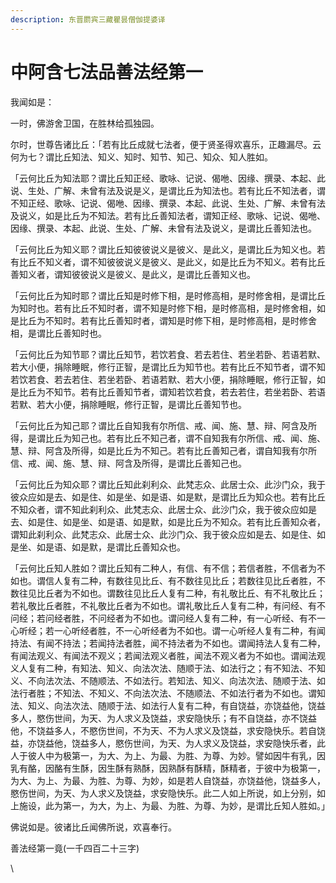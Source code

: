```yaml
---
description: 东晋罽宾三藏瞿昙僧伽提婆译
---
```


# 中阿含七法品善法经第一



我闻如是：

一时，佛游舍卫国，在胜林给孤独园。

尔时，世尊告诸比丘：「若有比丘成就七法者，便于贤圣得欢喜乐，正趣漏尽。云何为七？谓比丘知法、知义、知时、知节、知己、知众、知人胜如。

「云何比丘为知法耶？谓比丘知正经、歌咏、记说、偈咃、因缘、撰录、本起、此说、生处、广解、未曾有法及说是义，是谓比丘为知法也。若有比丘不知法者，谓不知正经、歌咏、记说、偈咃、因缘、撰录、本起、此说、生处、广解、未曾有法及说义，如是比丘为不知法。若有比丘善知法者，谓知正经、歌咏、记说、偈咃、因缘、撰录、本起、此说、生处、广解、未曾有法及说义，是谓比丘善知法也。

「云何比丘为知义耶？谓比丘知彼彼说义是彼义、是此义，是谓比丘为知义也。若有比丘不知义者，谓不知彼彼说义是彼义、是此义，如是比丘为不知义。若有比丘善知义者，谓知彼彼说义是彼义、是此义，是谓比丘善知义也。

「云何比丘为知时耶？谓比丘知是时修下相，是时修高相，是时修舍相，是谓比丘为知时也。若有比丘不知时者，谓不知是时修下相，是时修高相，是时修舍相，如是比丘为不知时。若有比丘善知时者，谓知是时修下相，是时修高相，是时修舍相，是谓比丘善知时也。

「云何比丘为知节耶？谓比丘知节，若饮若食、若去若住、若坐若卧、若语若默、若大小便，捐除睡眠，修行正智，是谓比丘为知节也。若有比丘不知节者，谓不知若饮若食、若去若住、若坐若卧、若语若默、若大小便，捐除睡眠，修行正智，如是比丘为不知节。若有比丘善知节者，谓知若饮若食，若去若住，若坐若卧、若语若默、若大小便，捐除睡眠，修行正智，是谓比丘善知节也。

「云何比丘为知己耶？谓比丘自知我有尔所信、戒、闻、施、慧、辩、阿含及所得，是谓比丘为知己也。若有比丘不知己者，谓不自知我有尔所信、戒、闻、施、慧、辩、阿含及所得，如是比丘为不知己。若有比丘善知己者，谓自知我有尔所信、戒、闻、施、慧、辩、阿含及所得，是谓比丘善知己也。

「云何比丘为知众耶？谓比丘知此刹利众、此梵志众、此居士众、此沙门众，我于彼众应如是去、如是住、如是坐、如是语、如是默，是谓比丘为知众也。若有比丘不知众者，谓不知此刹利众、此梵志众、此居士众、此沙门众，我于彼众应如是去、如是住、如是坐、如是语、如是默，如是比丘为不知众。若有比丘善知众者，谓知此刹利众、此梵志众、此居士众、此沙门众、我于彼众应如是去、如是住、如是坐、如是语、如是默，是谓比丘善知众也。

「云何比丘知人胜如？谓比丘知有二种人，有信、有不信；若信者胜，不信者为不如也。谓信人复有二种，有数往见比丘、有不数往见比丘；若数往见比丘者胜，不数往见比丘者为不如也。谓数往见比丘人复有二种，有礼敬比丘、有不礼敬比丘；若礼敬比丘者胜，不礼敬比丘者为不如也。谓礼敬比丘人复有二种，有问经、有不问经；若问经者胜，不问经者为不如也。谓问经人复有二种，有一心听经、有不一心听经；若一心听经者胜，不一心听经者为不如也。谓一心听经人复有二种，有闻持法、有闻不持法；若闻持法者胜，闻不持法者为不如也。谓闻持法人复有二种，有闻法观义、有闻法不观义；若闻法观义者胜，闻法不观义者为不如也。谓闻法观义人复有二种，有知法、知义、向法次法、随顺于法、如法行之；有不知法、不知义、不向法次法、不随顺法、不如法行。若知法、知义、向法次法、随顺于法、如法行者胜；不知法、不知义、不向法次法、不随顺法、不如法行者为不如也。谓知法、知义、向法次法、随顺于法、如法行人复有二种，有自饶益，亦饶益他，饶益多人，愍伤世间，为天、为人求义及饶益，求安隐快乐；有不自饶益，亦不饶益他，不饶益多人，不愍伤世间，不为天、不为人求义及饶益，求安隐快乐。若自饶益，亦饶益他，饶益多人，愍伤世间，为天、为人求义及饶益，求安隐快乐者，此人于彼人中为极第一，为大、为上、为最、为胜、为尊、为妙。譬如因牛有乳，因乳有酪，因酪有生酥，因生酥有熟酥，因熟酥有酥精，酥精者，于彼中为极第一，为大、为上、为最、为胜、为尊、为妙，如是若人自饶益，亦饶益他，饶益多人，愍伤世间，为天、为人求义及饶益，求安隐快乐。此二人如上所说，如上分别，如上施设，此为第一，为大，为上、为最、为胜、为尊、为妙，是谓比丘知人胜如。」

佛说如是。彼诸比丘闻佛所说，欢喜奉行。

善法经第一竟(一千四百二十三字)

\
